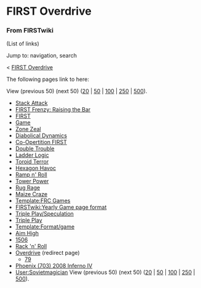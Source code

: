 # FIRST Overdrive

### From FIRSTwiki

(List of links)

Jump to: navigation, search

&lt; [FIRST Overdrive](/index.php?title=FIRST_Overdrive&redirect=no "FIRST
Overdrive" )  

The following pages link to here:

View (previous 50) (next 50)
([20](/index.php?title=Special:Whatlinkshere/FIRST_Overdrive&limit=20&from=0
"Special:Whatlinkshere/FIRST Overdrive" ) |
[50](/index.php?title=Special:Whatlinkshere/FIRST_Overdrive&limit=50&from=0
"Special:Whatlinkshere/FIRST Overdrive" ) |
[100](/index.php?title=Special:Whatlinkshere/FIRST_Overdrive&limit=100&from=0
"Special:Whatlinkshere/FIRST Overdrive" ) |
[250](/index.php?title=Special:Whatlinkshere/FIRST_Overdrive&limit=250&from=0
"Special:Whatlinkshere/FIRST Overdrive" ) |
[500](/index.php?title=Special:Whatlinkshere/FIRST_Overdrive&limit=500&from=0
"Special:Whatlinkshere/FIRST Overdrive" )).

  * [Stack Attack](Stack_Attack "Stack Attack" )
  * [FIRST Frenzy: Raising the Bar](FIRST_Frenzy:_Raising_the_Bar "FIRST Frenzy: Raising the Bar" )
  * [FIRST](first)
  * [Game](Game "Game" )
  * [Zone Zeal](Zone_Zeal "Zone Zeal" )
  * [Diabolical Dynamics](Diabolical_Dynamics "Diabolical Dynamics" )
  * [Co-Opertition FIRST](Co-Opertition_FIRST "Co-Opertition FIRST" )
  * [Double Trouble](Double_Trouble "Double Trouble" )
  * [Ladder Logic](Ladder_Logic "Ladder Logic" )
  * [Toroid Terror](Toroid_Terror "Toroid Terror" )
  * [Hexagon Havoc](Hexagon_Havoc "Hexagon Havoc" )
  * [Ramp n' Roll](Ramp_n%27_Roll "Ramp n' Roll" )
  * [Tower Power](Tower_Power "Tower Power" )
  * [Rug Rage](Rug_Rage "Rug Rage" )
  * [Maize Craze](Maize_Craze "Maize Craze" )
  * [Template:FRC Games](Template:FRC_Games "Template:FRC Games" )
  * [FIRSTwiki:Yearly Game page format](FIRSTwiki:Yearly_Game_page_format "FIRSTwiki:Yearly Game page format" )
  * [Triple Play/Speculation](Triple_Play/Speculation "Triple Play/Speculation" )
  * [Triple Play](triple-play)
  * [Template:Format/game](Template:Format/game "Template:Format/game" )
  * [Aim High](aim-high)
  * [1506](1506 "1506" )
  * [Rack 'n' Roll](Rack_%27n%27_Roll "Rack 'n' Roll" )
  * [Overdrive](/index.php?title=Overdrive&redirect=no "Overdrive" ) (redirect page) 
    * [79](79 "79" )
  * [Phoenix (703) 2008 Inferno IV](Phoenix_%28703%29_2008_Inferno_IV "Phoenix \(703\) 2008 Inferno IV" )
  * [User:Sovietmagician](User:Sovietmagician "User:Sovietmagician" )
View (previous 50) (next 50)
([20](/index.php?title=Special:Whatlinkshere/FIRST_Overdrive&limit=20&from=0
"Special:Whatlinkshere/FIRST Overdrive" ) |
[50](/index.php?title=Special:Whatlinkshere/FIRST_Overdrive&limit=50&from=0
"Special:Whatlinkshere/FIRST Overdrive" ) |
[100](/index.php?title=Special:Whatlinkshere/FIRST_Overdrive&limit=100&from=0
"Special:Whatlinkshere/FIRST Overdrive" ) |
[250](/index.php?title=Special:Whatlinkshere/FIRST_Overdrive&limit=250&from=0
"Special:Whatlinkshere/FIRST Overdrive" ) |
[500](/index.php?title=Special:Whatlinkshere/FIRST_Overdrive&limit=500&from=0
"Special:Whatlinkshere/FIRST Overdrive" )).

